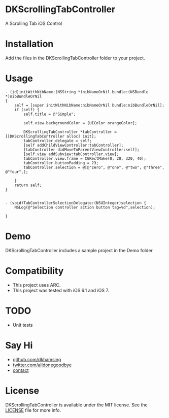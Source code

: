 DKScrollingTabController
============

A Scrolling Tab iOS Control

# Installation
Add the files in the DKScrollingTabController folder to your project.

# Usage

```  objc
- (id)initWithNibName:(NSString *)nibNameOrNil bundle:(NSBundle *)nibBundleOrNil
{
    self = [super initWithNibName:nibNameOrNil bundle:nibBundleOrNil];
    if (self) {
        self.title = @"Simple";
        
        self.view.backgroundColor = [UIColor orangeColor];
        
        DKScrollingTabController *tabController = [[DKScrollingTabController alloc] init];
        tabController.delegate = self;
        [self addChildViewController:tabController];
        [tabController didMoveToParentViewController:self];
        [self.view addSubview:tabController.view];
        tabController.view.frame = CGRectMake(0, 20, 320, 40);
        tabController.buttonPadding = 23;
        tabController.selection = @[@"zero", @"one", @"two", @"three", @"four",];

    }
    return self;
}


- (void)TabControllerSelectionDelegate:(NSUInteger)selection {
    NSLog(@"Selection controller action button tag=%d",selection);
    
}

```

# Demo
DKScrollingTabController includes a sample project in the Demo folder.


# Compatibility
- This project uses ARC.
- This project was tested with iOS 6.1 and iOS 7.

# TODO

- Unit tests


# Say Hi
- [github.com/dkhamsing](https://github.com/dkhamsing)
- [twitter.com/alldonegoodbye](https://twitter.com/alldonegoodbye)
- [contact](http://alldonegoodbye.tumblr.com/ask)

# License
DKScrollingTabController is available under the MIT license. See the [LICENSE](LICENSE) file for more info.